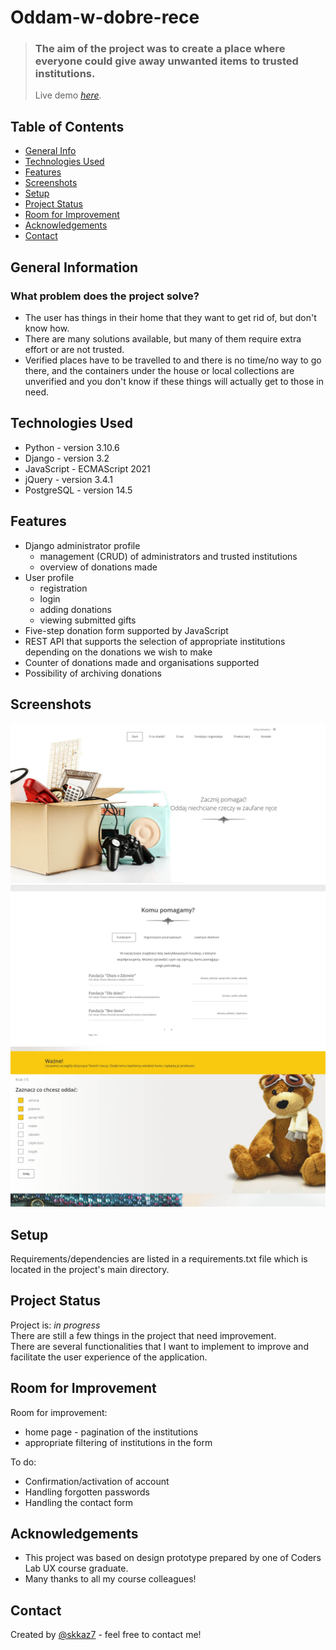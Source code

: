 # Oddam-w-dobre-rece
> ### The aim of the project was to create a place where everyone could give away unwanted items to trusted institutions.
> Live demo [_here_](https://www.example.com). <!-- If you have the project hosted somewhere, include the link here. -->

## Table of Contents
* [General Info](#general-information)
* [Technologies Used](#technologies-used)
* [Features](#features)
* [Screenshots](#screenshots)
* [Setup](#setup)
* [Project Status](#project-status)
* [Room for Improvement](#room-for-improvement)
* [Acknowledgements](#acknowledgements)
* [Contact](#contact)
<!-- * [License](#license) -->


## General Information
  ### What problem does the project solve?
- The user has things in their home that they want to get rid of, but don't know how.
- There are many solutions available, but many of them require extra effort or are not trusted.
- Verified places have to be travelled to and there is no time/no way to go there, and the containers under the house or local collections are unverified and you don't know if these things will actually get to those in need.

<!-- You don't have to answer all the questions - just the ones relevant to your project. -->


## Technologies Used
- Python - version 3.10.6
- Django - version 3.2
- JavaScript - ECMAScript 2021
- jQuery - version 3.4.1
- PostgreSQL - version 14.5


## Features
- Django administrator profile<br>
    - management (CRUD) of administrators and trusted institutions<br>
    - overview of donations made
- User profile<br>
  - registration
  - login
  - adding donations
  - viewing submitted gifts
- Five-step donation form supported by JavaScript
- REST API that supports the selection of appropriate institutions depending on the donations we wish to make
- Counter of donations made and organisations supported
- Possibility of archiving donations


## Screenshots
![screenshot1](./imgs/screen1.png)
![screenshot2](./imgs/screen2.png)
![screenshot3](./imgs/screen3.png)
<!-- If you have screenshots you'd like to share, include them here. -->


## Setup
Requirements/dependencies are listed in a requirements.txt file which is located in the project's main directory.

<!--
## Usage
How does one go about using it?
Provide various use cases and code examples here.

`write-your-code-here`
-->

## Project Status
Project is: _in progress_<br>
There are still a few things in the project that need improvement.<br>
There are several functionalities that I want to implement to improve and facilitate the user experience of the application.


## Room for Improvement
Room for improvement:
- home page - pagination of the institutions
- appropriate filtering of institutions in the form

To do:
- Confirmation/activation of account
- Handling forgotten passwords
- Handling the contact form


## Acknowledgements
- This project was based on design prototype prepared by one of Coders Lab UX course graduate.
- Many thanks to all my course colleagues!


## Contact
Created by [@skkaz7](https://www.linkedin.com/in/sebastian-kazmierczak) - feel free to contact me!


<!-- Optional -->
<!-- ## License -->
<!-- This project is open source and available under the [... License](). -->

<!-- You don't have to include all sections - just the one's relevant to your project -->
